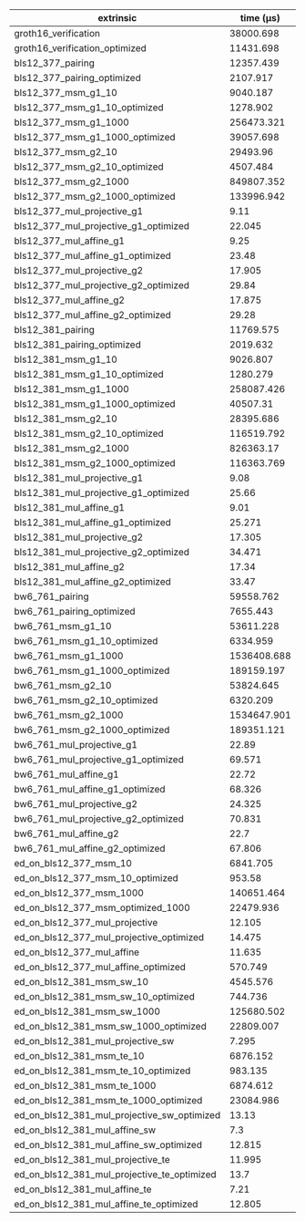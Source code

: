 | extrinsic                                   | time (µs)   |
| ------------------------------------------- | ----------- |
| groth16_verification                        | 38000.698   |
| groth16_verification_optimized              | 11431.698   |
| bls12_377_pairing                           | 12357.439   |
| bls12_377_pairing_optimized                 | 2107.917    |
| bls12_377_msm_g1_10                         | 9040.187    |
| bls12_377_msm_g1_10_optimized               | 1278.902    |
| bls12_377_msm_g1_1000                       | 256473.321  |
| bls12_377_msm_g1_1000_optimized             | 39057.698   |
| bls12_377_msm_g2_10                         | 29493.96    |
| bls12_377_msm_g2_10_optimized               | 4507.484    |
| bls12_377_msm_g2_1000                       | 849807.352  |
| bls12_377_msm_g2_1000_optimized             | 133996.942  |
| bls12_377_mul_projective_g1                 | 9.11        |
| bls12_377_mul_projective_g1_optimized       | 22.045      |
| bls12_377_mul_affine_g1                     | 9.25        |
| bls12_377_mul_affine_g1_optimized           | 23.48       |
| bls12_377_mul_projective_g2                 | 17.905      |
| bls12_377_mul_projective_g2_optimized       | 29.84       |
| bls12_377_mul_affine_g2                     | 17.875      |
| bls12_377_mul_affine_g2_optimized           | 29.28       |
| bls12_381_pairing                           | 11769.575   |
| bls12_381_pairing_optimized                 | 2019.632    |
| bls12_381_msm_g1_10                         | 9026.807    |
| bls12_381_msm_g1_10_optimized               | 1280.279    |
| bls12_381_msm_g1_1000                       | 258087.426  |
| bls12_381_msm_g1_1000_optimized             | 40507.31    |
| bls12_381_msm_g2_10                         | 28395.686   |
| bls12_381_msm_g2_10_optimized               | 116519.792  |
| bls12_381_msm_g2_1000                       | 826363.17   |
| bls12_381_msm_g2_1000_optimized             | 116363.769  |
| bls12_381_mul_projective_g1                 | 9.08        |
| bls12_381_mul_projective_g1_optimized       | 25.66       |
| bls12_381_mul_affine_g1                     | 9.01        |
| bls12_381_mul_affine_g1_optimized           | 25.271      |
| bls12_381_mul_projective_g2                 | 17.305      |
| bls12_381_mul_projective_g2_optimized       | 34.471      |
| bls12_381_mul_affine_g2                     | 17.34       |
| bls12_381_mul_affine_g2_optimized           | 33.47       |
| bw6_761_pairing                             | 59558.762   |
| bw6_761_pairing_optimized                   | 7655.443    |
| bw6_761_msm_g1_10                           | 53611.228   |
| bw6_761_msm_g1_10_optimized                 | 6334.959    |
| bw6_761_msm_g1_1000                         | 1536408.688 |
| bw6_761_msm_g1_1000_optimized               | 189159.197  |
| bw6_761_msm_g2_10                           | 53824.645   |
| bw6_761_msm_g2_10_optimized                 | 6320.209    |
| bw6_761_msm_g2_1000                         | 1534647.901 |
| bw6_761_msm_g2_1000_optimized               | 189351.121  |
| bw6_761_mul_projective_g1                   | 22.89       |
| bw6_761_mul_projective_g1_optimized         | 69.571      |
| bw6_761_mul_affine_g1                       | 22.72       |
| bw6_761_mul_affine_g1_optimized             | 68.326      |
| bw6_761_mul_projective_g2                   | 24.325      |
| bw6_761_mul_projective_g2_optimized         | 70.831      |
| bw6_761_mul_affine_g2                       | 22.7        |
| bw6_761_mul_affine_g2_optimized             | 67.806      |
| ed_on_bls12_377_msm_10                      | 6841.705    |
| ed_on_bls12_377_msm_10_optimized            | 953.58      |
| ed_on_bls12_377_msm_1000                    | 140651.464  |
| ed_on_bls12_377_msm_optimized_1000          | 22479.936   |
| ed_on_bls12_377_mul_projective              | 12.105      |
| ed_on_bls12_377_mul_projective_optimized    | 14.475      |
| ed_on_bls12_377_mul_affine                  | 11.635      |
| ed_on_bls12_377_mul_affine_optimized        | 570.749     |
| ed_on_bls12_381_msm_sw_10                   | 4545.576    |
| ed_on_bls12_381_msm_sw_10_optimized         | 744.736     |
| ed_on_bls12_381_msm_sw_1000                 | 125680.502  |
| ed_on_bls12_381_msm_sw_1000_optimized       | 22809.007   |
| ed_on_bls12_381_mul_projective_sw           | 7.295       |
| ed_on_bls12_381_msm_te_10                   | 6876.152    |
| ed_on_bls12_381_msm_te_10_optimized         | 983.135     |
| ed_on_bls12_381_msm_te_1000                 | 6874.612    |
| ed_on_bls12_381_msm_te_1000_optimized       | 23084.986   |
| ed_on_bls12_381_mul_projective_sw_optimized | 13.13       |
| ed_on_bls12_381_mul_affine_sw               | 7.3         |
| ed_on_bls12_381_mul_affine_sw_optimized     | 12.815      |
| ed_on_bls12_381_mul_projective_te           | 11.995      |
| ed_on_bls12_381_mul_projective_te_optimized | 13.7        |
| ed_on_bls12_381_mul_affine_te               | 7.21        |
| ed_on_bls12_381_mul_affine_te_optimized     | 12.805      |
